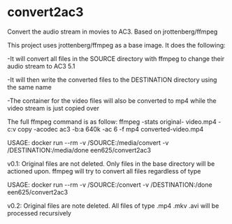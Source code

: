 # convert2ac3
Convert the audio stream in movies to AC3. Based on jrottenberg/ffmpeg



This project uses jrottenberg/ffmpeg as a base image.
It does the following:

-It will convert all files in the SOURCE directory with ffmpeg to change their audio stream to AC3 5.1

-It will then write the converted files to the DESTINATION directory using the same name

-The container for the video files will also be converted to mp4 while the video stream is just copied over

The full ffmpeg command is as follow:
ffmpeg -stats original- video.mp4 -c:v copy -acodec ac3 -b:a 640k -ac 6 -f mp4 converted-video.mp4



USAGE:
docker run --rm -v /SOURCE:/media/convert -v /DESTINATION:/media/done een625/convert2ac3

v0.1: Original files are not deleted. Only files in the base directory will be actioned upon. ffmpeg will try to convert all files regardless of type


USAGE:
docker run --rm -v /SOURCE:/convert -v /DESTINATION:/done een625/convert2ac3

v0.2: Original files are note deleted. All files of type .mp4 .mkv .avi will be processed recursively
